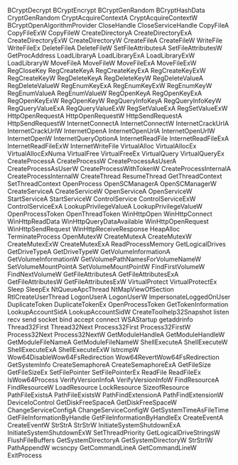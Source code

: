 BCryptDecrypt
BCryptEncrypt
BCryptGenRandom
BCryptHashData
CryptGenRandom
CryptAcquireContextA
CryptAcquireContextW
BCryptOpenAlgorithmProvider
CloseHandle
CloseServiceHandle
CopyFileA
CopyFileExW
CopyFileW
CreateDirectoryA
CreateDirectoryExA
CreateDirectoryExW
CreateDirectoryW
CreateFileA
CreateFileW
WriteFile
WriteFileEx
DeleteFileA
DeleteFileW
SetFileAttributesA
SetFileAttributesW
GetProcAddress
LoadLibraryA
LoadLibraryExA
LoadLibraryExW
LoadLibraryW
MoveFileA
MoveFileW
MoveFileExA
MoveFileExW
RegCloseKey
RegCreateKeyA
RegCreateKeyExA
RegCreateKeyExW
RegCreateKeyW
RegDeleteKeyA
RegDeleteKeyW
RegDeleteValueA
RegDeleteValueW
RegEnumKeyExA
RegEnumKeyExW
RegEnumKeyW
RegEnumValueA
RegEnumValueW
RegOpenKeyA
RegOpenKeyExA
RegOpenKeyExW
RegOpenKeyW
RegQueryInfoKeyA
RegQueryInfoKeyW
RegQueryValueExA
RegQueryValueExW
RegSetValueExA
RegSetValueExW
HttpOpenRequestA
HttpOpenRequestW
HttpSendRequestA
HttpSendRequestW
InternetConnectA
InternetConnectW
InternetCrackUrlA
InternetCrackUrlW
InternetOpenA
InternetOpenUrlA
InternetOpenUrlW
InternetOpenW
InternetQueryOptionA
InternetReadFile
InternetReadFileExA
InternetReadFileExW
InternetWriteFile
VirtualAlloc
VirtualAllocEx
VirtualAllocExNuma
VirtualFree
VirtualFreeEx
VirtualQuery
VirtualQueryEx
CreateProcessA
CreateProcessW
CreateProcessAsUserA
CreateProcessAsUserW
CreateProcessWithTokenW
CreateProcessInternalA
CreateProcessInternalW
CreateThread
ResumeThread
GetThreadContext
SetThreadContext
OpenProcess
OpenSCManagerA
OpenSCManagerW
CreateServiceA
CreateServiceW
OpenServiceA
OpenServiceW
StartServiceA
StartServiceW
ControlService
ControlServiceExW
ControlServiceExA
LookupPrivilegeValueA
LookupPrivilegeValueW
OpenProcessToken
OpenThreadToken
WinHttpOpen
WinHttpConnect
WinHttpReadData
WinHttpQueryDataAvailable
WinHttpOpenRequest
WinHttpSendRequest
WinHttpReceiveResponse
HeapAlloc
TerminateProcess
OpenMutexW
CreateMutexA
CreateMutexW
CreateMutexExW
CreateMutexExA
ReadProcessMemory
GetLogicalDrives
GetDriveTypeA
GetDriveTypeW
GetVolumeInformationA
GetVolumeInformationW
GetVolumePathNamesForVolumeNameW
SetVolumeMountPointA
SetVolumeMountPointW
FindFirstVolumeW
FindNextVolumeW
GetFileAttributesA
GetFileAttributesExA
GetFileAttributesW
GetFileAttributesExW
VirtualProtect
VirtualProtectEx
Sleep
SleepEx
NtQueueApcThread
NtMapViewOfSection
RtlCreateUserThread
LogonUserA
LogonUserW
ImpersonateLoggedOnUser
DuplicateToken
DuplicateTokenEx
OpenProcessToken
GetTokenInformation
LookupAccountSidA
LookupAccountSidW
CreateToolhelp32Snapshot
listen
recv
send
socket
bind
accept
connect
WSAStartup
getaddrinfo
Thread32First
Thread32Next
Process32First
Process32FirstW
Process32Next
Process32NextW
GetModuleHandleA
GetModuleHandleW
GetModuleFileNameA
GetModuleFileNameW
ShellExecuteA
ShellExecuteW
ShellExecuteExA
ShellExecuteExW
lstrcmpW
Wow64DisableWow64FsRedirection
Wow64RevertWow64FsRedirection
GetSystemInfo
CreateSemaphoreA
CreateSemaphoreExA
GetFileSize
GetFileSizeEx
SetFilePointer
SetFilePointerEx
ReadFile
ReadFileEx
IsWow64Process
VerifyVersionInfoA
VerifyVersionInfoW
FindResourceA
FindResourceW
LoadResource
LockResource
SizeofResource
PathFileExistsA
PathFileExistsW
PathFindExtensionA
PathFindExtensionW
DeviceIoControl
GetDiskFreeSpaceA
GetDiskFreeSpaceW
ChangeServiceConfigA
ChangeServiceConfigW
GetSystemTimeAsFileTime
GetFileInformationByHandle
GetFileInformationByHandleEx
CreateEventA
CreateEventW
StrStrA
StrStrW
InitiateSystemShutdownExA
InitiateSystemShutdownExW
SetThreadPriority
GetLogicalDriveStringsW
FlushFileBuffers
GetSystemDirectoryA
GetSystemDirectoryW
StrStrIW
PathAppendW
wcsncpy
GetCommandLineA
GetCommandLineW
ExitProcess
